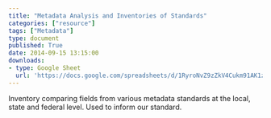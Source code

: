 ```yaml
---
title: "Metadata Analysis and Inventories of Standards"
categories: ["resource"]
tags: ["Metadata"]
type: document
published: True
date: 2014-09-15 13:15:00
downloads:
- type: Google Sheet
  url: 'https://docs.google.com/spreadsheets/d/1RyroNvZ9zZkV4Cukm91AK1zaH4xf4q-o2IBwzUWpgNY/edit?usp=sharing'
---
```

Inventory comparing fields from various metadata standards at the local, state and federal level. Used to inform our standard.
